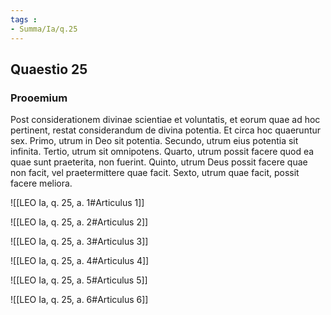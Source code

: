 ```yaml
---
tags : 
- Summa/Ia/q.25
---
```


## Quaestio 25

### Prooemium

Post considerationem divinae scientiae et voluntatis, et eorum quae ad hoc pertinent, restat considerandum de divina potentia. Et circa hoc quaeruntur sex. Primo, utrum in Deo sit potentia. Secundo, utrum eius potentia sit infinita. Tertio, utrum sit omnipotens. Quarto, utrum possit facere quod ea quae sunt praeterita, non fuerint. Quinto, utrum Deus possit facere quae non facit, vel praetermittere quae facit. Sexto, utrum quae facit, possit facere meliora.

![[LEO Ia, q. 25, a. 1#Articulus 1]]

![[LEO Ia, q. 25, a. 2#Articulus 2]]

![[LEO Ia, q. 25, a. 3#Articulus 3]]

![[LEO Ia, q. 25, a. 4#Articulus 4]]

![[LEO Ia, q. 25, a. 5#Articulus 5]]

![[LEO Ia, q. 25, a. 6#Articulus 6]]

